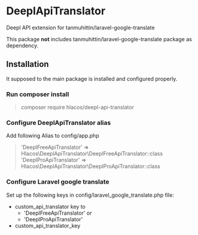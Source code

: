 # DeeplApiTranslator

Deepl API extension for tanmuhittin/laravel-google-translate

This package **not** includes tanmuhittin/laravel-google-translate package as dependency.

## Installation

It supposed to the main package is installed and configured properly.

### Run composer install

> composer require hlacos/deepl-api-translator

### Configure DeeplApiTranslator alias

Add following Alias to config/app.php

> 'DeeplFreeApiTranslator' => Hlacos\DeeplApiTranslator\DeeplFreeApiTranslator::class
> 'DeeplProApiTranslator' => Hlacos\DeeplApiTranslator\DeeplProApiTranslator::class

### Configure Laravel google translate

Set up the following keys in config/laravel_google_translate.php file:
* custom_api_translator key to
  * 'DeeplFreeApiTranslator' or
  * 'DeeplProApiTranslator'
* custom_api_translator_key
